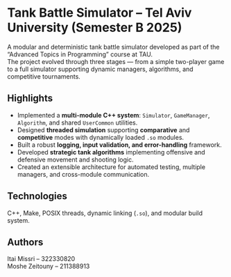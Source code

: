 # Tank Battle Simulator – Tel Aviv University (Semester B 2025)

A modular and deterministic tank battle simulator developed as part of the “Advanced Topics in Programming” course at TAU.  
The project evolved through three stages — from a simple two-player game to a full simulator supporting dynamic managers, algorithms, and competitive tournaments.

## Highlights
- Implemented a **multi-module C++ system**: `Simulator`, `GameManager`, `Algorithm`, and shared `UserCommon` utilities.
- Designed **threaded simulation** supporting **comparative** and **competitive** modes with dynamically loaded `.so` modules.
- Built a robust **logging, input validation, and error-handling** framework.
- Developed **strategic tank algorithms** implementing offensive and defensive movement and shooting logic.
- Created an extensible architecture for automated testing, multiple managers, and cross-module communication.

## Technologies
C++, Make, POSIX threads, dynamic linking (`.so`), and modular build system.

## Authors
Itai Missri – 322330820  
Moshe Zeitouny – 211388913

